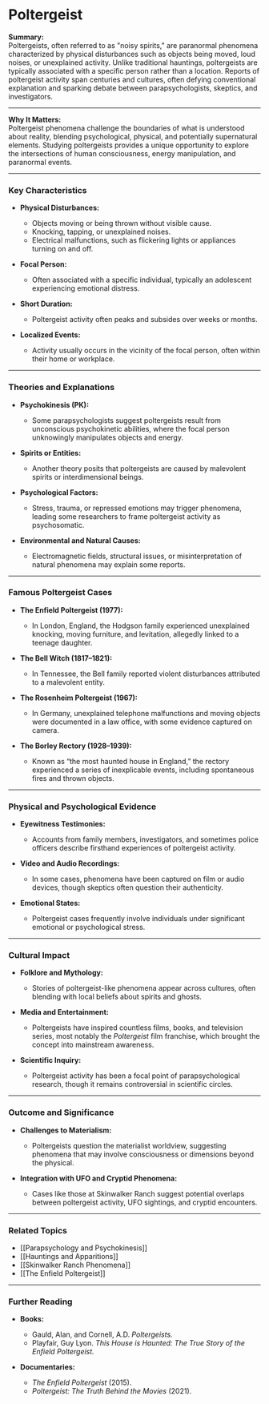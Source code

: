 # Poltergeist

**Summary:**  
Poltergeists, often referred to as "noisy spirits," are paranormal phenomena characterized by physical disturbances such as objects being moved, loud noises, or unexplained activity. Unlike traditional hauntings, poltergeists are typically associated with a specific person rather than a location. Reports of poltergeist activity span centuries and cultures, often defying conventional explanation and sparking debate between parapsychologists, skeptics, and investigators.

---

**Why It Matters:**  
Poltergeist phenomena challenge the boundaries of what is understood about reality, blending psychological, physical, and potentially supernatural elements. Studying poltergeists provides a unique opportunity to explore the intersections of human consciousness, energy manipulation, and paranormal events.

---

### **Key Characteristics**

- **Physical Disturbances:**
    
    - Objects moving or being thrown without visible cause.
    - Knocking, tapping, or unexplained noises.
    - Electrical malfunctions, such as flickering lights or appliances turning on and off.
- **Focal Person:**
    
    - Often associated with a specific individual, typically an adolescent experiencing emotional distress.
- **Short Duration:**
    
    - Poltergeist activity often peaks and subsides over weeks or months.
- **Localized Events:**
    
    - Activity usually occurs in the vicinity of the focal person, often within their home or workplace.

---

### **Theories and Explanations**

- **Psychokinesis (PK):**
    
    - Some parapsychologists suggest poltergeists result from unconscious psychokinetic abilities, where the focal person unknowingly manipulates objects and energy.
- **Spirits or Entities:**
    
    - Another theory posits that poltergeists are caused by malevolent spirits or interdimensional beings.
- **Psychological Factors:**
    
    - Stress, trauma, or repressed emotions may trigger phenomena, leading some researchers to frame poltergeist activity as psychosomatic.
- **Environmental and Natural Causes:**
    
    - Electromagnetic fields, structural issues, or misinterpretation of natural phenomena may explain some reports.

---

### **Famous Poltergeist Cases**

- **The Enfield Poltergeist (1977):**
    
    - In London, England, the Hodgson family experienced unexplained knocking, moving furniture, and levitation, allegedly linked to a teenage daughter.
- **The Bell Witch (1817–1821):**
    
    - In Tennessee, the Bell family reported violent disturbances attributed to a malevolent entity.
- **The Rosenheim Poltergeist (1967):**
    
    - In Germany, unexplained telephone malfunctions and moving objects were documented in a law office, with some evidence captured on camera.
- **The Borley Rectory (1928–1939):**
    
    - Known as “the most haunted house in England,” the rectory experienced a series of inexplicable events, including spontaneous fires and thrown objects.

---

### **Physical and Psychological Evidence**

- **Eyewitness Testimonies:**
    
    - Accounts from family members, investigators, and sometimes police officers describe firsthand experiences of poltergeist activity.
- **Video and Audio Recordings:**
    
    - In some cases, phenomena have been captured on film or audio devices, though skeptics often question their authenticity.
- **Emotional States:**
    
    - Poltergeist cases frequently involve individuals under significant emotional or psychological stress.

---

### **Cultural Impact**

- **Folklore and Mythology:**
    
    - Stories of poltergeist-like phenomena appear across cultures, often blending with local beliefs about spirits and ghosts.
- **Media and Entertainment:**
    
    - Poltergeists have inspired countless films, books, and television series, most notably the _Poltergeist_ film franchise, which brought the concept into mainstream awareness.
- **Scientific Inquiry:**
    
    - Poltergeist activity has been a focal point of parapsychological research, though it remains controversial in scientific circles.

---

### **Outcome and Significance**

- **Challenges to Materialism:**
    
    - Poltergeists question the materialist worldview, suggesting phenomena that may involve consciousness or dimensions beyond the physical.
- **Integration with UFO and Cryptid Phenomena:**
    
    - Cases like those at Skinwalker Ranch suggest potential overlaps between poltergeist activity, UFO sightings, and cryptid encounters.

---

### **Related Topics**

- [[Parapsychology and Psychokinesis]]
- [[Hauntings and Apparitions]]
- [[Skinwalker Ranch Phenomena]]
- [[The Enfield Poltergeist]]

---

### **Further Reading**

- **Books:**
    
    - Gauld, Alan, and Cornell, A.D. _Poltergeists._
    - Playfair, Guy Lyon. _This House is Haunted: The True Story of the Enfield Poltergeist._
- **Documentaries:**
    
    - _The Enfield Poltergeist_ (2015).
    - _Poltergeist: The Truth Behind the Movies_ (2021).